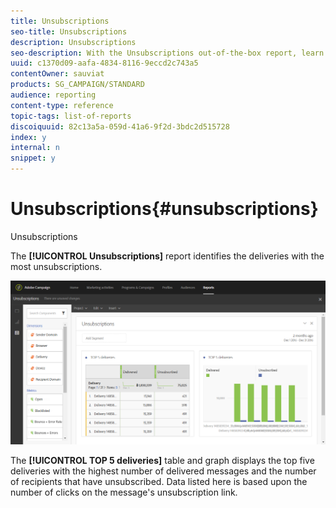 ```yaml
---
title: Unsubscriptions
seo-title: Unsubscriptions
description: Unsubscriptions
seo-description: With the Unsubscriptions out-of-the-box report, learn how many times customers unsubscribed to your deliveries.
uuid: c1370d09-aafa-4834-8116-9eccd2c743a5
contentOwner: sauviat
products: SG_CAMPAIGN/STANDARD
audience: reporting
content-type: reference
topic-tags: list-of-reports
discoiquuid: 82c13a5a-059d-41a6-9f2d-3bdc2d515728
index: y
internal: n
snippet: y
---
```


# Unsubscriptions{#unsubscriptions}

Unsubscriptions

The **[!UICONTROL Unsubscriptions]** report identifies the deliveries with the most unsubscriptions.

![](assets/delivery_reports_unsub.png)

The **[!UICONTROL TOP 5 deliveries]** table and graph displays the top five deliveries with the highest number of delivered messages and the number of recipients that have unsubscribed. Data listed here is based upon the number of clicks on the message's unsubscription link.
